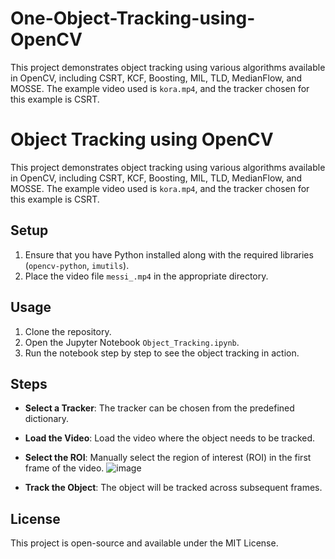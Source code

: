 # One-Object-Tracking-using-OpenCV
This project demonstrates object tracking using various algorithms available in OpenCV, including CSRT, KCF, Boosting, MIL, TLD, MedianFlow, and MOSSE. The example video used is `kora.mp4`, and the tracker chosen for this example is CSRT.

# Object Tracking using OpenCV

This project demonstrates object tracking using various algorithms available in OpenCV, including CSRT, KCF, Boosting, MIL, TLD, MedianFlow, and MOSSE. The example video used is `kora.mp4`, and the tracker chosen for this example is CSRT.

## Setup

1. Ensure that you have Python installed along with the required libraries (`opencv-python`, `imutils`).
2. Place the video file `messi_.mp4` in the appropriate directory.

## Usage

1. Clone the repository.
2. Open the Jupyter Notebook `Object_Tracking.ipynb`.
3. Run the notebook step by step to see the object tracking in action.

## Steps

- **Select a Tracker**: The tracker can be chosen from the predefined dictionary.
- **Load the Video**: Load the video where the object needs to be tracked.
- **Select the ROI**: Manually select the region of interest (ROI) in the first frame of the video.
  ![image](https://github.com/user-attachments/assets/f3f6b3ea-5ceb-4100-8ba4-dcc9f0924825)

- **Track the Object**: The object will be tracked across subsequent frames.

## License

This project is open-source and available under the MIT License.
